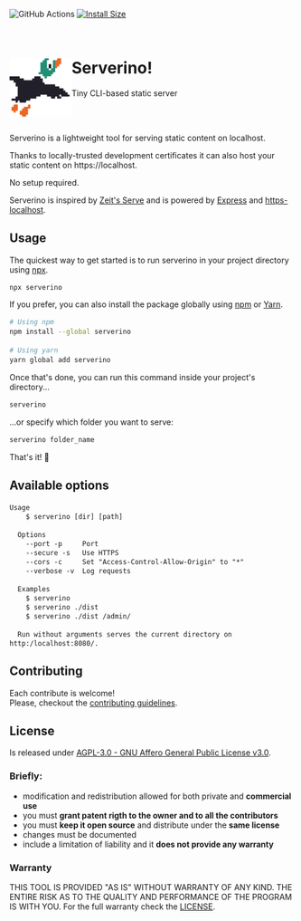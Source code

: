 ![GitHub Actions](https://github.com/mmazzarolo/serverino/workflows/Lint%20&%20Test/badge.svg)
[![Install Size](https://packagephobia.now.sh/badge?p=serverino)](https://packagephobia.now.sh/result?p=serverino)

<br />

# Serverino! <img src="./.github/banner.png" width="110" align="left">

Tiny CLI-based static server

<br />
<br />

Serverino is a lightweight tool for serving static content on localhost.

Thanks to locally-trusted development certificates it can also host your static content on https://localhost.

No setup required.

Serverino is inspired by [Zeit's Serve](https://github.com/zeit/serve) and is powered by [Express](https://expressjs.com/) and [https-localhost](https://github.com/daquinoaldo/https-localhost).

## Usage

The quickest way to get started is to run serverino in your project directory using [npx](https://blog.npmjs.org/post/162869356040/introducing-npx-an-npm-package-runner).

```
npx serverino
```

If you prefer, you can also install the package globally using [npm](https://npmjs.com/) or [Yarn](https://yarnpkg.com/).

```bash
# Using npm
npm install --global serverino

# Using yarn
yarn global add serverino
```

Once that's done, you can run this command inside your project's directory...

```bash
serverino
```

...or specify which folder you want to serve:

```bash
serverino folder_name
```

That's it! :tada:

## Available options

```
Usage
    $ serverino [dir] [path]

  Options
    --port -p     Port
    --secure -s   Use HTTPS
    --cors -c     Set "Access-Control-Allow-Origin" to "*"
    --verbose -v  Log requests

  Examples
    $ serverino
    $ serverino ./dist
    $ serverino ./dist /admin/

  Run without arguments serves the current directory on http:/localhost:8080/.
```

## Contributing

Each contribute is welcome!  
Please, checkout the [contributing guidelines](.github/CONTRIBUTING.md).

## License

Is released under [AGPL-3.0 - GNU Affero General Public License v3.0](LICENSE).

### Briefly:

- modification and redistribution allowed for both private and **commercial use**
- you must **grant patent rigth to the owner and to all the contributors**
- you must **keep it open source** and distribute under the **same license**
- changes must be documented
- include a limitation of liability and it **does not provide any warranty**

### Warranty

THIS TOOL IS PROVIDED "AS IS" WITHOUT WARRANTY OF ANY KIND.
THE ENTIRE RISK AS TO THE QUALITY AND PERFORMANCE OF THE PROGRAM IS WITH YOU.
For the full warranty check the [LICENSE](./LICENSE.md).
